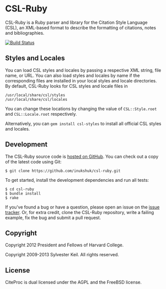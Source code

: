 CSL-Ruby
========
CSL-Ruby is a Ruby parser and library for the Citation Style Language (CSL),
an XML-based format to describe the formatting of citations, notes and
bibliographies.

[![Build Status](https://secure.travis-ci.org/inukshuk/csl-ruby.png?branch=master)](http://travis-ci.org/inukshuk/csl-ruby)

Styles and Locales
------------------
You can load CSL styles and locales by passing a respective XML string, file
name, or URL. You can also load styles and locales by name if the
corresponding files are installed in your local styles and locale directories.
By default, CSL-Ruby looks for CSL styles and locale files in

    /usr/local/share/csl/styles
    /usr/local/share/csl/locales

You can change these locations by changing the value of `CSL::Style.root` and
`CSL::Locale.root` respectively.

Alternatively, you can `gem install csl-styles` to install all official CSL
styles and locales.

Development
-----------
The CSL-Ruby source code is [hosted on GitHub](https://github.com/inukshuk/csl-ruby).
You can check out a copy of the latest code using Git:

    $ git clone https://github.com/inukshuk/csl-ruby.git
    
To get started, install the development dependencies and run all tests:

    $ cd csl-ruby
    $ bundle install
    $ rake

If you've found a bug or have a question, please open an issue on the
[issue tracker](https://github.com/inukshuk/csl-ruby/issues).
Or, for extra credit, clone the CSL-Ruby repository, write a failing
example, fix the bug and submit a pull request.


Copyright
---------
Copyright 2012 President and Fellows of Harvard College.

Copyright 2009-2013 Sylvester Keil. All rights reserved.

License
-------
CiteProc is dual licensed under the AGPL and the FreeBSD license.
